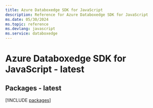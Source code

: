 ```yaml
---
title: Azure Databoxedge SDK for JavaScript
description: Reference for Azure Databoxedge SDK for JavaScript
ms.date: 05/30/2024
ms.topic: reference
ms.devlang: javascript
ms.service: databoxedge
---
```

# Azure Databoxedge SDK for JavaScript - latest
## Packages - latest
[!INCLUDE [packages](databoxedge-index.md)]